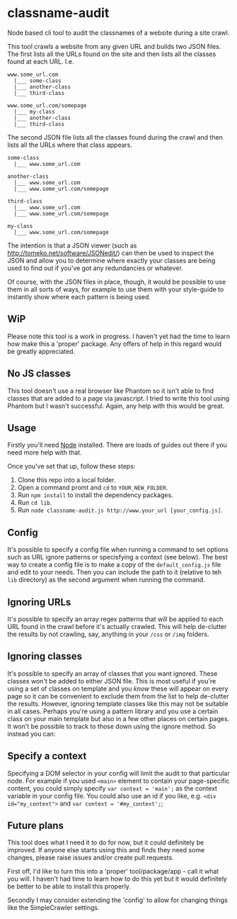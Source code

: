 classname-audit
===============

Node based cli tool to audit the classnames of a website during a site crawl.


This tool crawls a website from any given URL and builds two JSON files. 
The first lists all the URLs found on the site and then lists all the classes found at each URL.
I.e.

~~~~~
www.some_url.com
  |___ some-class
  |___ another-class
  |___ third-class

www.some_url.com/somepage
  |___ my-class
  |___ another-class
  |___ third-class
~~~~~

The second JSON file lists all the classes found during the crawl and then lists all the URLs where that class appears.

~~~~~
some-class
  |___ www.some_url.com
  
another-class
  |___ www.some_url.com
  |___ www.some_url.com/somepage
  
third-class
  |___ www.some_url.com
  |___ www.some_url.com/somepage
  
my-class
  |___ www.some_url.com/somepage

~~~~~

The intention is that a JSON viewer (such as http://tomeko.net/software/JSONedit/) can then be used to inspect the JSON and allow you to determine where exactly your classes are being used to find out if you've got any redundancies or whatever.

Of course, with the JSON files in place, though, it would be possible to use them in all sorts of ways, for example to use them with your style-guide to instantly show where each pattern is being used.


WiP
---

Please note this tool is a work in progress. I haven't yet had the time to learn how make this a 'proper' package.
Any offers of help in this regard would be greatly appreciated.


No JS classes
-------------

This tool doesn't use a real browser like Phantom so it isn't able to find classes that are added to a page via javascript.
I tried to write this tool using Phantom but I wasn't successful. Again, any help with this would be great.


Usage
-----

Firstly you'll need [Node](http://nodejs.org/) installed. There are loads of guides out there if you need more help with that.

Once you've set that up, follow these steps:

1. Clone this repo into a local folder.
2. Open a command promt and `cd` to `YOUR_NEW_FOLDER`.
3. Run `npm install` to install the dependency packages.
2. Run `cd lib`.
3. Run `node classname-audit.js http://www.your_url [your_config.js]`.


Config
------

It's possible to specify a config file when running a command to set options such as URL ignore patterns or specisfying a context (see below).
The best way to create a config file is to make a copy of the `default_config.js` file and edit to your needs.
Then you can include the path to it (relative to teh `lib` directory) as the second argument when running the command.


Ignoring URLs
----------------

It's possible to specify an array regex patterns that will be applied to each URL found in the crawl before it's actually crawled.
This will help de-clutter the results by not crawling, say, anything in your `/css` or `/img` folders.


Ignoring classes
----------------

It's possible to specify an array of classes that you want ignored. These classes won't be added to either JSON file.
This is most useful if you're using a set of classes on template and you _know_ these will appear on every page so it can be convenient to exclude them from the list to help de-clutter the results.
However, ignoring template classes like this may not be suitable in all cases. 
Perhaps you're using a pattern library and you use a certain class on your main template but also in a few other places on certain pages.
It won't be possible to track to those down using the ignore method. So instead you can:

Specify a context
-----------------

Specifying a DOM selector in your config will limit the audit to that particular node.
For example if you used `<main>` element to contain your page-specific content, you could simply specify `var context = 'main';` as the context variable in your config file.
You could also use an id if you like, e.g. `<div id="my_context">` and  `var context = '#my_context';`;



Future plans
------------

This tool does what I need it to do for now, but it could definitely be improved. 
If anyone else starts using this and finds they need some changes, please raise issues and/or create pull requests.

First off, I'd like to turn this into a 'proper' tool/package/app - call it what you will.
I haven't had time to learn how to do this yet but it would definitely be better to be able to install this properly.

Secondly I may consider extending the 'config' to allow for changing things like the SimpleCrawler settings.

